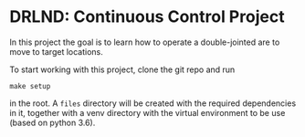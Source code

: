# DRLND: Continuous Control Project

In this project the goal is to learn how to operate a double-jointed are to move to target locations.

To start working with this project, clone the git repo and run

    make setup
    
in the root.  A `files` directory will be created with the required dependencies in it, together with a
venv directory with the virtual environment to be use (based on python 3.6).
